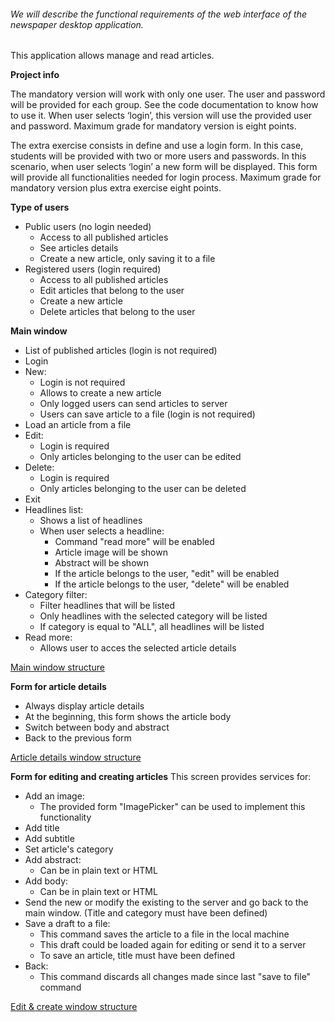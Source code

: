 ###### We will describe the functional requirements of the web interface of the newspaper desktop application.

This application allows manage and read articles.

**Project info**

The mandatory version will work with only one user. The user and password will be provided for each group. See the code documentation to know how to use it. When user selects ‘login’, this version will use the provided user and password. Maximum grade for mandatory version is eight points.

The extra exercise consists in define and use a login form. In this case, students will be provided with two or more users and passwords. In this scenario, when user selects ‘login’ a new form will be displayed. This form will provide all functionalities needed for login process. Maximum grade for mandatory version plus extra exercise eight points.

**Type of users**
- Public users (no login needed)
    - Access to all published articles
    - See articles details
    - Create a new article, only saving it to a file
- Registered users (login required)
    - Access to all published articles
    - Edit articles that belong to the user
    - Create a new article
    - Delete articles that belong to the user
  
  
**Main window**
- List of published articles (login is not required)
- Login
- New:
    - Login is not required
    - Allows to create a new article
    - Only logged users can send articles to server
    - Users can save article to a file (login is not required)
- Load an article from a file
- Edit:
    - Login is required
    - Only articles belonging to the user can be edited
- Delete:
    - Login is required
    - Only articles belonging to the user can be deleted
- Exit
- Headlines list:
    - Shows a list of headlines
    - When user selects a headline:
        - Command "read more" will be enabled
        - Article image will be shown
        - Abstract will be shown
        - If the article belongs to the user, "edit" will be enabled
        - If the article belongs to the user, "delete" will be enabled
- Category filter:
    - Filter headlines that will be listed 
    - Only headlines with the selected category will be listed
    - If category is equal to "ALL", all headlines will be listed
- Read more:
    - Allows user to acces the selected article details
    
[Main window structure](resources/images/git/main-window.PNG)

**Form for article details**
- Always display article details
- At the beginning, this form shows the article body
- Switch between body and abstract
- Back to the previous form

[Article details window structure](resources/images/git/article-details.PNG)

**Form for editing and creating articles**
This screen provides services for:
- Add an image:
    - The provided form "ImagePicker" can be used to implement this functionality
- Add title
- Add subtitle
- Set article's category
- Add abstract:
    - Can be in plain text or HTML
- Add body:
    - Can be in plain text or HTML
- Send the new or modify the existing to the server and go back to the main window. (Title and category must have been defined)
- Save a draft to a file:
    - This command saves the article to a file in the local machine
    - This draft could be loaded again for editing or send it to a server
    - To save an article, title must have been defined
- Back:
    - This command discards all changes made since last "save to file" command
    
[Edit & create window structure](resources/images/git/edit-and-create-news.PNG)
